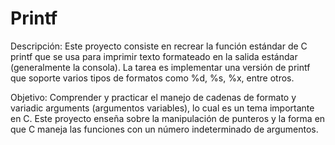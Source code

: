 # Printf
Descripción: Este proyecto consiste en recrear la función estándar de C printf que se usa para imprimir texto formateado en la salida estándar (generalmente la consola). La tarea es implementar una versión de printf que soporte varios tipos de formatos como %d, %s, %x, entre otros.


Objetivo: Comprender y practicar el manejo de cadenas de formato y variadic arguments (argumentos variables), lo cual es un tema importante en C. Este proyecto enseña sobre la manipulación de punteros y la forma en que C maneja las funciones con un número indeterminado de argumentos.
